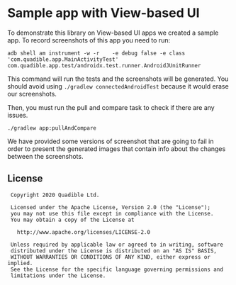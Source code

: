 # Sample app with View-based UI
To demonstrate this library on View-based UI apps we created a sample app. To record screenshots of 
this app you need to run:
```shell script
adb shell am instrument -w -r    -e debug false -e class 'com.quadible.app.MainActivityTest' com.quadible.app.test/androidx.test.runner.AndroidJUnitRunner
```
This command will run the tests and the screenshots will be generated. You should avoid using 
`./gradlew connectedAndroidTest` because it would erase our screenshots.

Then, you must run the pull and compare task to check if there are any issues. 
```shell script
./gradlew app:pullAndCompare
```
We have provided some versions of screenshot that are going to fail in order to present the generated
images that contain info about the changes between the screenshots.

## License
```
 Copyright 2020 Quadible Ltd.
 
 Licensed under the Apache License, Version 2.0 (the "License");
 you may not use this file except in compliance with the License.
 You may obtain a copy of the License at
 
   http://www.apache.org/licenses/LICENSE-2.0
 
 Unless required by applicable law or agreed to in writing, software
 distributed under the License is distributed on an "AS IS" BASIS,
 WITHOUT WARRANTIES OR CONDITIONS OF ANY KIND, either express or implied.
 See the License for the specific language governing permissions and
 limitations under the License.
```
